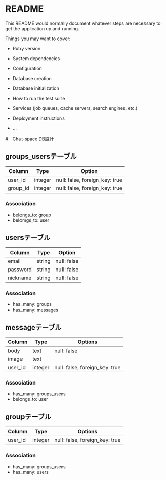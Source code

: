 # README

This README would normally document whatever steps are necessary to get the
application up and running.

Things you may want to cover:

* Ruby version

* System dependencies

* Configuration

* Database creation

* Database initialization

* How to run the test suite

* Services (job queues, cache servers, search engines, etc.)

* Deployment instructions

* ...

#　Chat-space DB設計
## groups_usersテーブル
|Column|Type|Option|
|------|----|------|
|user_id|integer|null: false, foreign_key: true|
|group_id|integer|null: false, foreign_key: true|
### Association
- belongs_to: group
- belomgs_to: user

## usersテーブル
|Column|Type|Option|
|------|----|------|
|email|string|null: false|
|password|string|null: false|
|nickname|string|null: false|
### Association
- has_many: groups
- has_many: messages

## messageテーブル
|Column|Type|Options|
|------|----|-------|
|body|text|null: false|
|image|text||
|user_id|integer|null: false, foreign_key: true|
### Association
- has_many: groups_users
- belongs_to: user

## groupテーブル
|Column|Type|Options|
|------|----|-------|
|user_id|integer|null: false, foreign_key: true|
### Association
- has_many: groups_users
- has_many: users